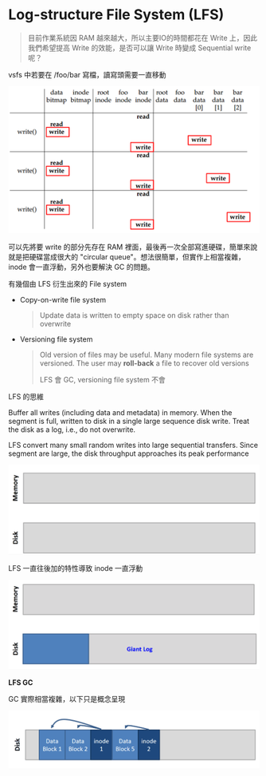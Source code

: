 # Log-structure File System (LFS)

> 目前作業系統因 RAM 越來越大，所以主要IO的時間都花在 Write 上，因此我們希望提高 Write 的效能，是否可以讓 Write 時變成 Sequential write 呢？

vsfs 中若要在 /foo/bar 寫檔，讀寫頭需要一直移動

![](./src/vsfs-write-timeline.png)

可以先將要 write 的部分先存在 RAM 裡面，最後再一次全部寫進硬碟，簡單來說就是把硬碟當成很大的 "circular queue"。想法很簡單，但實作上相當複雜，inode 會一直浮動，另外也要解決 GC 的問題。

有幾個由 LFS 衍生出來的 File system

+ Copy-on-write file system

  > Update data is written to empty space on disk rather than overwrite

+ Versioning file system

  > Old version of files may be useful. Many modern file systems are versioned. The user may **roll-back** a file to recover old versions
  >
  > LFS 會 GC, versioning file system 不會

LFS 的思維

Buffer all writes (including data and metadata) in memory. When the segment is full, written to disk in a single large sequence disk write. Treat the disk as a log, i.e., do not overwrite.

LFS convert many small random writes into large sequential transfers. Since segment are large, the disk throughput approaches its peak performance

![](./src/lfs-sequential-write.gif)

LFS 一直往後加的特性導致 inode 一直浮動

![](./src/lfs-sequential-write-inode.gif)

**LFS GC**

GC 實際相當複雜，以下只是概念呈現

![](./src/lfs-gc.gif)

